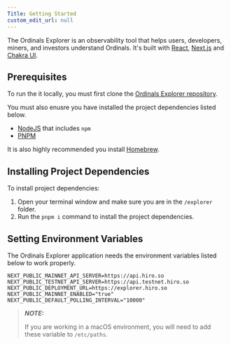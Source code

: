 ```yaml
---
Title: Getting Started
custom_edit_url: null
---
```


The Ordinals Explorer is an observability tool that helps users, developers, miners, and investors understand Ordinals. It's built with [React](https://reactjs.org/), [Next.js](https://nextjs.org/) and [Chakra UI](https://chakra-ui.com/).

## Prerequisites

To run the it locally, you must first clone the [Ordinals Explorer repository](https://github.com/hirosystems/ordinals-explorer).

You must also enusre you have installed the project dependencies listed below.

- [NodeJS](https://nodejs.dev/en/) that includes `npm`
- [PNPM](https://pnpm.io/installation/)

It is also highly recommended you install [Homebrew](https://brew.sh/).

## Installing Project Dependencies

To install project dependencies:

1. Open your terminal window and make sure you are in the `/explorer` folder.
2. Run the `pnpm i` command to install the project dependencies.

## Setting Environment Variables

The Ordinals Explorer application needs the environment variables listed below to work properly.

```
NEXT_PUBLIC_MAINNET_API_SERVER=https://api.hiro.so
NEXT_PUBLIC_TESTNET_API_SERVER=https://api.testnet.hiro.so
NEXT_PUBLIC_DEPLOYMENT_URL=https://explorer.hiro.so
NEXT_PUBLIC_MAINNET_ENABLED="true"
NEXT_PUBLIC_DEFAULT_POLLING_INTERVAL="10000"
```

> **_NOTE:_**
>
> If you are working in a macOS environment, you will need to add these variable to `/etc/paths`.
